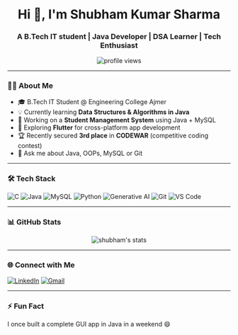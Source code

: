 <h1 align="center">Hi 👋, I'm Shubham Kumar Sharma</h1>
<h3 align="center">A B.Tech IT student | Java Developer | DSA Learner | Tech Enthusiast</h3>

<p align="center">
  <img src="https://komarev.com/ghpvc/?username=shubhamkumarsharma03&label=Profile%20views&color=0e75b6&style=flat" alt="profile views"/>
</p>

---

### 👨‍💻 About Me

- 🎓 B.Tech IT Student @ Engineering College Ajmer  
- 💡 Currently learning **Data Structures & Algorithms in Java**
- 🔭 Working on a **Student Management System** using Java + MySQL
- 🌱 Exploring **Flutter** for cross-platform app development
- 🏆 Recently secured **3rd place** in **CODEWAR** (competitive coding contest)
- 💬 Ask me about Java, OOPs, MySQL or Git

---

### 🛠️ Tech Stack

![C](https://img.shields.io/badge/C-00599C?style=for-the-badge&logo=c&logoColor=white)
![Java](https://img.shields.io/badge/Java-ED8B00?style=for-the-badge&logo=java&logoColor=white)
![MySQL](https://img.shields.io/badge/MySQL-00758F?style=for-the-badge&logo=mysql&logoColor=white)
![Python](https://img.shields.io/badge/Python-3776AB?style=for-the-badge&logo=python&logoColor=white)
![Generative AI](https://img.shields.io/badge/Generative%20AI-111111?style=for-the-badge&logo=openai&logoColor=white)
![Git](https://img.shields.io/badge/Git-F05032?style=for-the-badge&logo=git&logoColor=white)
![VS Code](https://img.shields.io/badge/VSCode-007ACC?style=for-the-badge&logo=visual-studio-code&logoColor=white)

---

### 📊 GitHub Stats

<p align="center">
  <img src="https://github-readme-stats.vercel.app/api?username=shubhamkumarsharma03&show_icons=true&theme=tokyonight" alt="shubham's stats" />
</p>

---

### 🌐 Connect with Me

[![LinkedIn](https://img.shields.io/badge/LinkedIn-blue?style=for-the-badge&logo=linkedin)](https://www.linkedin.com/in/shubhamkumarsharma03)
[![Gmail](https://img.shields.io/badge/Gmail-red?style=for-the-badge&logo=gmail&logoColor=white)](mailto:shubhamsharma86900@gmail.com)

---

<!-- Optional: Fun Section -->
### ⚡ Fun Fact
I once built a complete GUI app in Java in a weekend 😄

